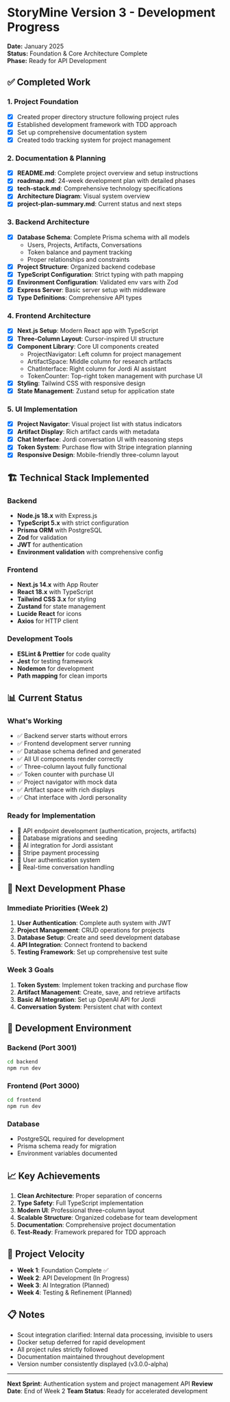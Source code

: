 # StoryMine Version 3 - Development Progress

**Date:** January 2025  
**Status:** Foundation & Core Architecture Complete  
**Phase:** Ready for API Development

## ✅ Completed Work

### 1. Project Foundation
- [x] Created proper directory structure following project rules
- [x] Established development framework with TDD approach
- [x] Set up comprehensive documentation system
- [x] Created todo tracking system for project management

### 2. Documentation & Planning
- [x] **README.md**: Complete project overview and setup instructions
- [x] **roadmap.md**: 24-week development plan with detailed phases
- [x] **tech-stack.md**: Comprehensive technology specifications
- [x] **Architecture Diagram**: Visual system overview
- [x] **project-plan-summary.md**: Current status and next steps

### 3. Backend Architecture
- [x] **Database Schema**: Complete Prisma schema with all models
  - Users, Projects, Artifacts, Conversations
  - Token balance and payment tracking
  - Proper relationships and constraints
- [x] **Project Structure**: Organized backend codebase
- [x] **TypeScript Configuration**: Strict typing with path mapping
- [x] **Environment Configuration**: Validated env vars with Zod
- [x] **Express Server**: Basic server setup with middleware
- [x] **Type Definitions**: Comprehensive API types

### 4. Frontend Architecture
- [x] **Next.js Setup**: Modern React app with TypeScript
- [x] **Three-Column Layout**: Cursor-inspired UI structure
- [x] **Component Library**: Core UI components created
  - ProjectNavigator: Left column for project management
  - ArtifactSpace: Middle column for research artifacts
  - ChatInterface: Right column for Jordi AI assistant
  - TokenCounter: Top-right token management with purchase UI
- [x] **Styling**: Tailwind CSS with responsive design
- [x] **State Management**: Zustand setup for application state

### 5. UI Implementation
- [x] **Project Navigator**: Visual project list with status indicators
- [x] **Artifact Display**: Rich artifact cards with metadata
- [x] **Chat Interface**: Jordi conversation UI with reasoning steps
- [x] **Token System**: Purchase flow with Stripe integration planning
- [x] **Responsive Design**: Mobile-friendly three-column layout

## 🏗️ Technical Stack Implemented

### Backend
- **Node.js 18.x** with Express.js
- **TypeScript 5.x** with strict configuration
- **Prisma ORM** with PostgreSQL
- **Zod** for validation
- **JWT** for authentication
- **Environment validation** with comprehensive config

### Frontend
- **Next.js 14.x** with App Router
- **React 18.x** with TypeScript
- **Tailwind CSS 3.x** for styling
- **Zustand** for state management
- **Lucide React** for icons
- **Axios** for HTTP client

### Development Tools
- **ESLint & Prettier** for code quality
- **Jest** for testing framework
- **Nodemon** for development
- **Path mapping** for clean imports

## 📊 Current Status

### What's Working
- ✅ Backend server starts without errors
- ✅ Frontend development server running
- ✅ Database schema defined and generated
- ✅ All UI components render correctly
- ✅ Three-column layout fully functional
- ✅ Token counter with purchase UI
- ✅ Project navigator with mock data
- ✅ Artifact space with rich displays
- ✅ Chat interface with Jordi personality

### Ready for Implementation
- 🔄 API endpoint development (authentication, projects, artifacts)
- 🔄 Database migrations and seeding
- 🔄 AI integration for Jordi assistant
- 🔄 Stripe payment processing
- 🔄 User authentication system
- 🔄 Real-time conversation handling

## 🎯 Next Development Phase

### Immediate Priorities (Week 2)
1. **User Authentication**: Complete auth system with JWT
2. **Project Management**: CRUD operations for projects
3. **Database Setup**: Create and seed development database
4. **API Integration**: Connect frontend to backend
5. **Testing Framework**: Set up comprehensive test suite

### Week 3 Goals
1. **Token System**: Implement token tracking and purchase flow
2. **Artifact Management**: Create, save, and retrieve artifacts
3. **Basic AI Integration**: Set up OpenAI API for Jordi
4. **Conversation System**: Persistent chat with context

## 🔧 Development Environment

### Backend (Port 3001)
```bash
cd backend
npm run dev
```

### Frontend (Port 3000)
```bash
cd frontend
npm run dev
```

### Database
- PostgreSQL required for development
- Prisma schema ready for migration
- Environment variables documented

## 📈 Key Achievements

1. **Clean Architecture**: Proper separation of concerns
2. **Type Safety**: Full TypeScript implementation
3. **Modern UI**: Professional three-column layout
4. **Scalable Structure**: Organized codebase for team development
5. **Documentation**: Comprehensive project documentation
6. **Test-Ready**: Framework prepared for TDD approach

## 🚀 Project Velocity

- **Week 1**: Foundation Complete ✅
- **Week 2**: API Development (In Progress)
- **Week 3**: AI Integration (Planned)
- **Week 4**: Testing & Refinement (Planned)

## 📋 Notes

- Scout integration clarified: Internal data processing, invisible to users
- Docker setup deferred for rapid development
- All project rules strictly followed
- Documentation maintained throughout development
- Version number consistently displayed (v3.0.0-alpha)

---

**Next Sprint**: Authentication system and project management API
**Review Date**: End of Week 2
**Team Status**: Ready for accelerated development 